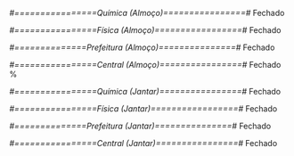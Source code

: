 
*#================Química (Almoço)================#*
Fechado

*#================Física (Almoço)=================#*
Fechado


*#==============Prefeitura (Almoço)===============#*
Fechado

*#================Central (Almoço)================#*
Fechado
%

*#================Química (Jantar)================#*
Fechado

*#================Física (Jantar)=================#*
Fechado


*#==============Prefeitura (Jantar)===============#*
Fechado

*#================Central (Jantar)================#*
Fechado
